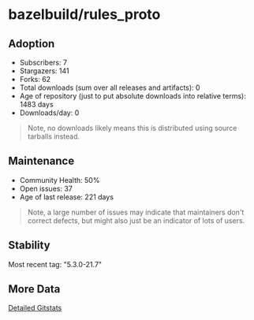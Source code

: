 # bazelbuild/rules_proto

## Adoption

- Subscribers: 7
- Stargazers: 141
- Forks: 62
- Total downloads (sum over all releases and artifacts): 0
- Age of repository (just to put absolute downloads into relative terms): 1483 days
- Downloads/day: 0

> Note, no downloads likely means this is distributed using source tarballs instead.

## Maintenance

- Community Health: 50%
- Open issues: 37
- Age of last release: 221 days

> Note, a large number of issues may indicate that maintainers don't correct defects, but might also
> just be an indicator of lots of users.

## Stability

Most recent tag: "5.3.0-21.7"

## More Data

[Detailed Gitstats](/bazel-catalog/gitstats/bazelbuild/rules_proto)

